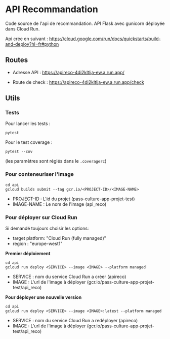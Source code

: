 # API Recommandation

Code source de l'api de recommandation.
API Flask avec gunicorn déployée dans Cloud Run.

Api crée en suivant : https://cloud.google.com/run/docs/quickstarts/build-and-deploy?hl=fr#python


## Routes
- Adresse API : https://apireco-4di2kltlja-ew.a.run.app/

- Route de check : https://apireco-4di2kltlja-ew.a.run.app/check



## Utils

### Tests

Pour lancer les tests :
```
pytest
```

Pour le test coverage :
```
pytest --cov
```
(les paramètres sont réglés dans le `.coveragerc`)


### Pour conteneuriser l'image

```
cd api
gcloud builds submit --tag gcr.io/<PROJECT-ID>/<IMAGE-NAME>
```
- PROJECT-ID : L'id du projet (pass-culture-app-projet-test)
- IMAGE-NAME : Le nom de l'image (api_reco)

### Pour déployer sur Cloud Run

Si demandé toujours choisir les options:
- target platform: "Cloud Run (fully managed)"
- region : "europe-west1"

**Premier déploiement**
```
cd api
gcloud run deploy <SERVICE> --image <IMAGE> --platform managed
```
- SERVICE : nom du service Cloud Run a créer (apireco)
- IMAGE : L'url de l'image à déployer (gcr.io/pass-culture-app-projet-test/api_reco)

**Pour déployer une nouvelle version**
```
cd api
gcloud run deploy <SERVICE> --image <IMAGE>:latest --platform managed
```
- SERVICE : nom du service Cloud Run a redéployer (apireco)
- IMAGE : L'url de l'image à déployer (gcr.io/pass-culture-app-projet-test/api_reco)
